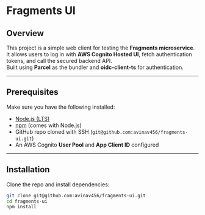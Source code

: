 # Fragments UI

## Overview
This project is a simple web client for testing the **Fragments microservice**.  
It allows users to log in with **AWS Cognito Hosted UI**, fetch authentication tokens, and call the secured backend API.  
Built using **Parcel** as the bundler and **oidc-client-ts** for authentication.

---

## Prerequisites
Make sure you have the following installed:
- [Node.js (LTS)](https://nodejs.org/en/)  
- [npm](https://www.npmjs.com/) (comes with Node.js)  
- GitHub repo cloned with SSH (`git@github.com:avinav456/fragments-ui.git`)  
- An AWS Cognito **User Pool** and **App Client ID** configured  

---

## Installation
Clone the repo and install dependencies:

```bash
git clone git@github.com:avinav456/fragments-ui.git
cd fragments-ui
npm install

